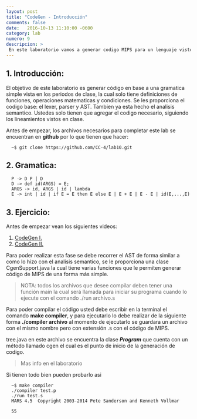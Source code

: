 ```yaml
---
layout: post
title: "CodeGen - Introducción"
comments: false
date:   2016-10-13 11:10:00 -0600
category: lab
numero: 9
descripcion: >
 En este laboratorio vamos a generar codigo MIPS para un lenguaje visto en clase.
---
```


## 1. Introducción:

El objetivo de este laboratorio es generar código en base a una gramatica simple vista en los periodos de clase, la cual solo tiene definiciones de funciones, operaciones matematicas y condiciones. Se les proporciona el codigo base: el lexer, parser y AST. Tambien ya esta hecho el analisis semantico. Ustedes solo tienen que agregar el codigo necesario, siguiendo los lineamientos vistos en clase.

Antes de empezar, los archivos necesarios para completar este lab se encuentran en **github** por lo que tienen que hacer:

```shell
  ~$ git clone https://github.com/CC-4/lab10.git
```

## 2. Gramatica:

```
  P -> D P | D
  D -> def id(ARGS) = E;
  ARGS -> id, ARGS | id | lambda
  E -> int | id | if E = E then E else E | E + E | E - E | id(E,...,E)
```

## 3. Ejercicio:

Antes de empezar vean los siguientes videos:

1. [CodeGen I.](https://www.youtube.com/watch?v=JkFITj-FIO4&index=64&list=PLFB9EC7B8FE963EB8)
2. [CodeGen II.](https://www.youtube.com/watch?v=bWcLDTljijA&index=65&list=PLFB9EC7B8FE963EB8)

Para poder realizar esta fase se debe recorrer el AST de forma similar a como lo hizo con el analisis semantico, se le
proporciona una clase CgenSupport.java la cual tiene varias funciones que le permiten generar código de
MIPS de una forma más simple.

> NOTA: todos los archivos que desee compilar deben tener una función main la cual será llamada para
iniciar su programa cuando lo ejecute con el comando ./run archivo.s

Para poder compilar el código usted debe escribir en la terminal el comando **make compiler**, y para ejecutarlo lo
debe realizar de la siguiente forma **./compiler archivo** al momento de ejecutarlo se guardara un archivo con el mismo nombre pero con extensión .s con el código de MIPS.

tree.java en este archivo se encuentra la clase **_Program_** que cuenta con un método llamado cgen
el cual es el punto de inicio de la generación de codigo.

> Mas info en el laboratorio

Si tienen todo bien pueden probarlo asi

```shell
  ~$ make compiler
  ./compiler test.p
  ./run test.s
  MARS 4.5  Copyright 2003-2014 Pete Sanderson and Kenneth Vollmar

  55
```
